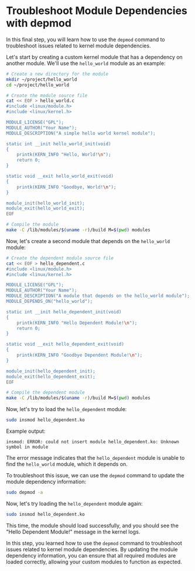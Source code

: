 # Troubleshoot Module Dependencies with depmod

In this final step, you will learn how to use the `depmod` command to troubleshoot issues related to kernel module dependencies.

Let's start by creating a custom kernel module that has a dependency on another module. We'll use the `hello_world` module as an example:

```bash
# Create a new directory for the module
mkdir ~/project/hello_world
cd ~/project/hello_world

# Create the module source file
cat << EOF > hello_world.c
#include <linux/module.h>
#include <linux/kernel.h>

MODULE_LICENSE("GPL");
MODULE_AUTHOR("Your Name");
MODULE_DESCRIPTION("A simple hello world kernel module");

static int __init hello_world_init(void)
{
    printk(KERN_INFO "Hello, World!\n");
    return 0;
}

static void __exit hello_world_exit(void)
{
    printk(KERN_INFO "Goodbye, World!\n");
}

module_init(hello_world_init);
module_exit(hello_world_exit);
EOF

# Compile the module
make -C /lib/modules/$(uname -r)/build M=$(pwd) modules
```

Now, let's create a second module that depends on the `hello_world` module:

```bash
# Create the dependent module source file
cat << EOF > hello_dependent.c
#include <linux/module.h>
#include <linux/kernel.h>

MODULE_LICENSE("GPL");
MODULE_AUTHOR("Your Name");
MODULE_DESCRIPTION("A module that depends on the hello_world module");
MODULE_DEPENDS_ON("hello_world");

static int __init hello_dependent_init(void)
{
    printk(KERN_INFO "Hello Dependent Module!\n");
    return 0;
}

static void __exit hello_dependent_exit(void)
{
    printk(KERN_INFO "Goodbye Dependent Module!\n");
}

module_init(hello_dependent_init);
module_exit(hello_dependent_exit);
EOF

# Compile the dependent module
make -C /lib/modules/$(uname -r)/build M=$(pwd) modules
```

Now, let's try to load the `hello_dependent` module:

```bash
sudo insmod hello_dependent.ko
```

Example output:

```
insmod: ERROR: could not insert module hello_dependent.ko: Unknown symbol in module
```

The error message indicates that the `hello_dependent` module is unable to find the `hello_world` module, which it depends on.

To troubleshoot this issue, we can use the `depmod` command to update the module dependency information:

```bash
sudo depmod -a
```

Now, let's try loading the `hello_dependent` module again:

```bash
sudo insmod hello_dependent.ko
```

This time, the module should load successfully, and you should see the "Hello Dependent Module!" message in the kernel logs.

In this step, you learned how to use the `depmod` command to troubleshoot issues related to kernel module dependencies. By updating the module dependency information, you can ensure that all required modules are loaded correctly, allowing your custom modules to function as expected.
